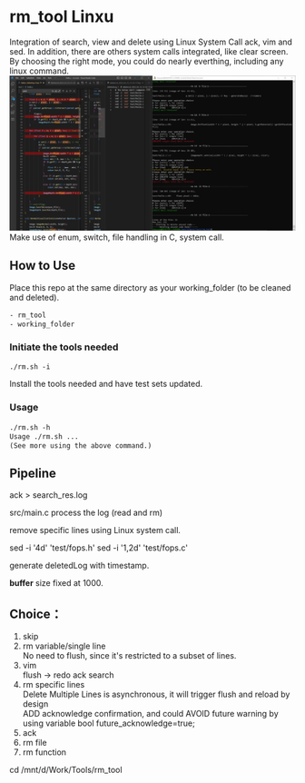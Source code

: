 # rm_tool Linxu
Integration of search, view and delete using Linux System Call ack, vim and sed.
In addition, there are others system calls integrated, like clear screen.
By choosing the right mode, you could do nearly everthing, including any linux command.
![del_single](./del_single.png)
Make use of enum, switch, file handling in C, system call.
## How to Use
Place this repo at the same directory as your working_folder (to be cleaned and deleted).
```
- rm_tool
- working_folder
```
### Initiate the tools needed
```
./rm.sh -i
```
Install the tools needed and have test sets updated.
### Usage
```
./rm.sh -h
Usage ./rm.sh ... 
(See more using the above command.)
```
## Pipeline
ack > search_res.log

src/main.c process the log (read and rm)

remove specific lines using Linux system call.

sed -i '4d' 'test/fops.h'
sed -i '1,2d' 'test/fops.c'

generate deletedLog with timestamp.

**buffer** size fixed at 1000.
## Choice：
1. skip
2. rm variable/single line <br/>
    No need to flush, since it's restricted to a subset of lines.
3. vim  <br/>
    flush -> redo ack search
4. rm specific lines  <br/>
    Delete Multiple Lines is asynchronous, it will trigger flush and reload by design <br/>
    ADD acknowledge confirmation, and could AVOID future warning by using variable  bool future_acknowledge=true; <br/>
5. ack
6. rm file
7. rm function


cd /mnt/d/Work/Tools/rm_tool